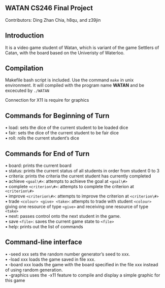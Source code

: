 ## WATAN CS246 Final Project
Contributors: Ding Zhan Chia, h8qu, and z39jin

## Introduction
It is a video game student of Watan, which is variant of the game Settlers of Catan, with the board based on the Univeristy of Waterloo.

## Compilation 
Makefile bash script is included. 
Use the command `make` in unix environment. It will compiled with the program name **WATAN** and be excecuted by `./WATAN`

Connection for X11 is require for graphics

## Commands for Beginning of Turn
• load: sets the dice of the current student to be loaded dice<br />
• fair: sets the dice of the current student to be fair dice<br />
• roll: rolls the current student’s dice<br />

## Commands for End of Turn
• board: prints the current board<br />
• status: prints the current status of all students in order from student 0 to 3<br />
• criteria: prints the criteria the current student has currently completed<br />
• achieve `<goal\#>`: attempts to achieve the goal at `<goal\#>`<br />
• complete `<criterion\#>`: attempts to complete the criterion at `<criterion\#>`<br />
• improve `<criterion\#>`: attempts to improve the criterion at `<criterion\#>`<br />
• trade `<colour> <give> <take>`: attempts to trade with student `<colour>` giving one resource of type `<give>` and receiving one resource of type `<take>`<br />
• next: passes control onto the next student in the game.<br />
• save `<file>`: saves the current game state to `<file>`<br />
• help: prints out the list of commands

## Command-line interface
• -seed xxx sets the random number generator’s seed to xxx. <br />
• -load xxx loads the game saved in file xxx. <br />
• -board xxx loads the game with the board specified in the file xxx instead of using random
generation. <br />
• -graphics uses the -x11 feature to compile and display a simple graphic for this game<br />
